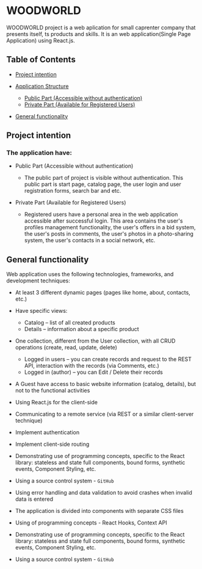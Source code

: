 # WOODWORLD

WOODWORLD project is a web aplication for small caprenter company that presents itself, ts products and skills. It is an web application(Single Page Application) using React.js.

## Table of Contents

 - [Project intention](#project-intention)

 - [Application Structure](#application-structure)
    - [ Public Part (Accessible without authentication) ](#public-part)
    - [ Private Part (Available for Registered Users) ](#private-part)
 - [General functionality](#general-functionality)
    

##  Project intention
   ### The application have:

- Public Part (Accessible without authentication)
    - The public part of project is visible without authentication. This public part is start page, catalog page, the user login and user registration forms, search bar and etc.

- Private Part (Available for Registered Users)
    - Registered users have a personal area in the web application accessible after successful login. This area contains the user's profiles management functionality, the user's offers in a bid system, the user's posts in comments, the user's photos in a photo-sharing system, the user's contacts in a social network, etc.

## General functionality

Web application uses the following technologies, frameworks, and development techniques:
- At least 3 different dynamic pages (pages like home, about, contacts, etc.)
- Have specific views:
    - Catalog – list of all created products
    - Details – information about a specific product

- One collection, different from the User collection, with all CRUD operations (create, read, update, delete)
    - Logged in users – you can create records and request to the REST API, interaction with the records (via Comments, etc.)
    - Logged in (author) – you can Edit / Delete their records

- A Guest have access to basic website information (catalog, details), but not to the functional activities

- Using React.js for the client-side

- Communicating to a remote service (via REST or a similar client-server technique)

- Implement authentication

- Implement client-side routing

- Demonstrating use of programming concepts, specific to the React library: stateless and state full components, bound forms, synthetic events, Component Styling, etc.

- Using a source control system - `GitHub`

- Using error handling and data validation to avoid crashes when invalid data is entered

- The application is divided into components with separate CSS files

- Using of programming concepts - React Hooks, Context API

- Demonstrating use of programming concepts, specific to the React library: stateless and state full components, bound forms, synthetic events, Component Styling, etc.

- Using a source control system - `GitHub`
